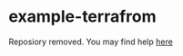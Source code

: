 # example-terrafrom

Reposiory removed. You may find help [here](https://notes.chanux.me/terraform/the-basics/#fin)
